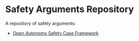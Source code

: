 # Safety Arguments Repository
A repository of safety arguments:

- [Open Autonomy Safety Case Framework](./arguments/open_autonomy_safety_case_framework)


